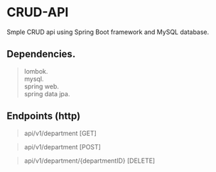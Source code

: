 # CRUD-API

Smple CRUD api using Spring Boot framework and MySQL database.

## Dependencies.
> lombok.\
> mysql.\
> spring web.\
> spring data jpa.

## Endpoints (http)
> api/v1/department [GET]

> api/v1/department [POST]

> api/v1/department/{departmentID} [DELETE]
